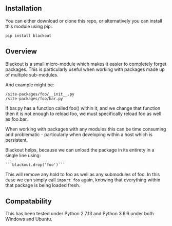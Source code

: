 ## Installation
You can either download or clone this repo, or alternatively you can
install this module using pip:

```commandline
pip install blackout
```


## Overview
Blackout is a small micro-module which makes it easier to completely
forget packages. This is particularly useful when working with packages
made up of multiple sub-modules.

And example might be:

    /site-packages/foo/__init__.py
    /site-packages/foo/bar.py

If bar.py has a function called foo() within it, and we change that
function then it is not enough to reload foo, we must specifically
reload foo as well as foo.bar. 

When working with packages with any modules this can be time consuming
and problematic - particularly when developing within a host which is
persistent.

Blackout helps, because we can unload the package in its entirety in 
a single line using:

    ```blackout.drop('foo')```

This will remove any hold to foo as well as any submodules of foo. In this 
case we can simply call ```import foo``` again, knowing that everything
within that package is being loaded fresh.


## Compatability

This has been tested under Python 2.7.13 and Python 3.6.6 under both Windows and Ubuntu.
